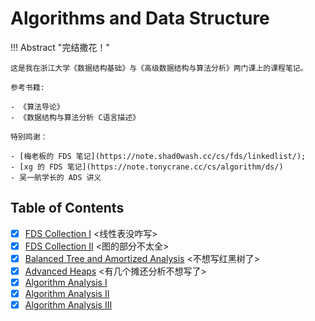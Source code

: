 # Algorithms and Data Structure

!!! Abstract "完结撒花！"
    
    这是我在浙江大学《数据结构基础》与《高级数据结构与算法分析》两门课上的课程笔记。

    参考书籍:
    
    - 《算法导论》
    - 《数据结构与算法分析 C语言描述》

    特别鸣谢：

    - [梅老板的 FDS 笔记](https://note.shad0wash.cc/cs/fds/linkedlist/);
    - [xg 的 FDS 笔记](https://note.tonycrane.cc/cs/algorithm/ds/)
    - 吴一航学长的 ADS 讲义

## Table of Contents

- [x] [FDS Collection I](./FDS%20I.md) <线性表没咋写>
- [x] [FDS Collection II](./FDS%20II.md) <图的部分不太全>
- [x] [Balanced Tree and Amortized Analysis](./Lec%201.md) <不想写红黑树了>
- [x] [Advanced Heaps](./Lec%202.md) <有几个摊还分析不想写了>
- [x] [Algorithm Analysis I](./Lec%203.md)
- [x] [Algorithm Analysis II](./Lec%204.md)
- [x] [Algorithm Analysis III](./Lec%205.md)

